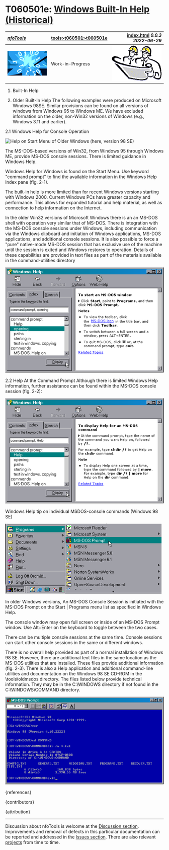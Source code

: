 <!-- index.md 0.0.3                 UTF-8                          2022-06-29
     ----1----|----2----|----3----|----4----|----5----|----6----|----7----|--*

                    WINDOWS BUILT-IN HELP (HISTORICAL)

     -->

# T060501e: [Windows Built-In Help (Historical)](.)

| ***[nfoTools](../../../)*** | [tools](../../)[>t060501](../)[>t060501e](.) | [index.html](index.html) ***0.0.3 2022-06-29*** |
| :--                |       ---          | --: |
| ![nfotools](../../../images/nfoWorks-2014-06-02-1702-LogoSmall.png) | Work-in-Progress | ![Hard Hat Area](../../../images/hardhat-logo.gif) |

1. Built-In Help


2. Older Built-In Help
The following examples were produced on Microsoft Windows 98SE.  Similar provisions can be found on all versions of windows from Windows 95 to Windows ME.  We have excluded information on the older, non-Win32 versions of Windows (e.g., Windows 3.11 and earlier).

2.1 Windows Help for Console Operation

![Help on Start Menu of Older Windows (here, version 98 SE)](T060501e2)

The MS-DOS-based versions of Win32, from Windows 95 through Windows ME, provide MS-DOS console sessions.  There is limited guidance in Windows Help.

Windows Help for Windows is found on the Start Menu.  Use keyword "command prompt" to find the available information in the Windows Help Index pane (fig. 2-1).

The built-in help is more limited than for recent Windows versions starting with Windows 2000.  Current Windows PCs have greater capacity and performance.  This allows for expanded tutorial and help material, as well as connection to help information on the Internet.

In the older Win32 versions of Microsoft Windows there is an an MS-DOS shell with operation very similar that of MS-DOS.  There is integration with the MS-DOS console sessions under Windows, including communication via the Windows clipboard and initiation of Windows applications, MS-DOS applications, and additional console sessions.  It is also possible to force a "pure" native-mode MS-DOS session that has exclusive use of the machine until the session is exited and Windows restores to operation.  Details of these capabilities are provided in text files as part of the materials available in the command-utilities directory

![Older Windows Versions Have MS-DOS Prompt](T060501e1.png)


2.2 Help At the Command Prompt
Although there is limited Windows Help information, further assistance can be found within the MS-DOS console session (fig. 2-2):

![Windows Help for Finding Command-Line Help](T060501e3.png)

Windows Help tip on individual MSDOS-console commands (Windows 98 SE)

![MS-DOS Prompt on Start | Programs menu (Windows 98SE)](T060501e4.png)

In older Windows versions, An MS-DOS Console Session is initiated with the MS-DOS Prompt on the Start | Programs menu list as specified in Windows Help.

The console window may open full screen or inside of an MS-DOS Prompt window.  Use Alt+Enter on the keyboard to toggle between the two cases.

There can be multiple console sessions at the same time.  Console sessions can start other console sessions in the same or different windows.

There is no overall help provided as part of a normal installation of Windows 98 SE.  However, there are additional text files in the same location as the MS-DOS utilities that are installed.  These files provide additional information (fig. 2-3).  There is also a Help application and additional command-line utilities and documentation on the Windows 98 SE CD-ROM in the \tools\oldmsdos directory.  The files listed below provide technical information.  They may be in the C:\WINDOWS directory if not found in the C:\WINDOWS\COMMAND directory.

![Additional MS-DOS Prompt Reference Materials on Windows 98SE](T060501e5.png)




{references}

{contributors}

{attribution}



----

Discussion about nfoTools is welcome at the
[Discussion section](https://github.com/orcmid/nfoTools/discussions).
Improvements and removal of defects in this particular documentation can be
reported and addressed in the
[Issues section](https://github.com/orcmid/nfoTools/issues).  There are also
relevant [projects](https://github.com/orcmid/nfoTools/projects) from time to
time.

<!-- ----1----|----2----|----3----|----4----|----5----|----6----|----7----|--*

     0.0.3 2022-06-29T01:47Z Use corrected top header strip
     0.0.2 2021-09-20T17:39Z Rough Draft Transposed to nfoTools
     0.0.1 2007-08-12T01:47Z Repaving Review (nfoWare)
     0.0.0 2006-05-29T00:25Z Create Initial Placeholder (nfoWare)

          *** end of docs/tools/T060501/T060501e/index.md ***
     -->
